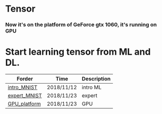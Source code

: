 # Tensor
### Now it's on the platform of GeForce gtx 1060, it's running on GPU
# Start learning tensor from ML and DL.
|Forder|Time|Description|
|---|---|---|
|[intro_MNIST](intro_MNIST)  |2018/11/12|intro ML|
|[expert_MNIST](expert_MNIST)|2018/11/23|expert|
|[GPU_platform](GPU)         |2018/11/23|GPU|
